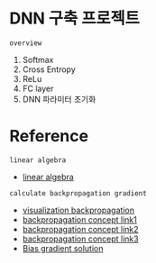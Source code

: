 # DNN 구축 프로젝트
`overview`
1. Softmax
2. Cross Entropy
3. ReLu
4. FC layer
5. DNN 파라미터 초기화

# Reference
`linear algebra`   
+ [linear algebra](https://darkpgmr.tistory.com/141)     

`calculate backpropagation gradient`   
+ [visualization backpropagation](https://nbviewer.jupyter.org/github/metamath1/ml-simple-works/blob/master/BP/bp.ipynb)    
+ [backpropagation concept link1](https://m.blog.naver.com/PostView.nhn?blogId=tinz6461&logNo=221589110650&proxyReferer=https:%2F%2Fwww.google.com%2F)   
+ [backpropagation concept link2](https://excelsior-cjh.tistory.com/171)   
+ [backpropagation concept link3](https://sacko.tistory.com/41?category=632408)   
+ [Bias gradient solution](https://datascience.stackexchange.com/questions/20139/gradients-for-bias-terms-in-backpropagation)  

